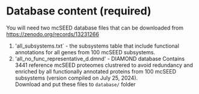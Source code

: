 # Database content (required)
You will need two mcSEED database files that can be downloaded from https://zenodo.org/records/13231266
1. 'all_subsystems.txt` -  the subsystems table that include functional annotations for all genes from 100  mcSEED subsystems.
2. 'all_no_func_representative_d.dmnd' - DIAMOND database Contains 3441 reference mcSEED proteomes clustrered to avoid redundancy and enriched by all functionally annotated proteins from 100 mcSEED subsystems (version compiled on July 25, 2024).  
Download and put these files to `database/` folder
